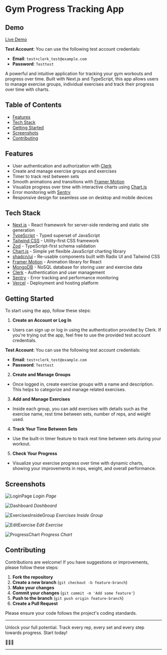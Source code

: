 # Gym Progress Tracking App

## Demo

[Live Demo](https://gym-progress-tracker-v1.vercel.app/)

**Test Account**:
You can use the following test account credentials:

- **Email**: `test+clerk_test@example.com`
- **Password**: `Testtest`

A powerful and intuitive application for tracking your gym workouts and progress over time. Built with Next.js and TypeScript, this app allows users to manage exercise groups, individual exercises and track their progress over time with charts.

## Table of Contents

- [Features](#features)
- [Tech Stack](#tech-stack)
- [Getting Started](#getting-started)
- [Screenshots](#screenshots)
- [Contributing](#contributing)

## Features

- User authentication and authorization with [Clerk](https://clerk.dev/)
- Create and manage exercise groups and exercises
- Timer to track rest between sets
- Smooth animations and transitions with [Framer Motion](https://www.framer.com/motion/)
- Visualize progress over time with interactive charts using [Chart.js](https://www.chartjs.org/)
- Error monitoring with [Sentry](https://sentry.io/)
- Responsive design for seamless use on desktop and mobile devices

## Tech Stack

- [Next.js](https://nextjs.org/) - React framework for server-side rendering and static site generation
- [TypeScript](https://www.typescriptlang.org/) - Typed superset of JavaScript
- [Tailwind CSS](https://tailwindcss.com/) - Utility-first CSS framework
- [Zod](https://github.com/colinhacks/zod) - TypeScript-first schema validation
- [Chart.js](https://www.chartjs.org/) - Simple yet flexible JavaScript charting library
- [shadcn/ui](https://ui.shadcn.com/) - Re-usable components built with Radix UI and Tailwind CSS
- [Framer Motion](https://www.framer.com/motion/) - Animation library for React
- [MongoDB](https://www.mongodb.com/) - NoSQL database for storing user and exercise data
- [Clerk](https://clerk.dev/) - Authentication and user management
- [Sentry](https://sentry.io/) - Error tracking and performance monitoring
- [Vercel](https://vercel.com/) - Deployment and hosting platform

## Getting Started

To start using the app, follow these steps:

1. **Create an Account or Log In**

- Users can sign up or log in using the authentication provided by Clerk. If you're trying out the app, feel free to use the provided test account credentials.

**Test Account**:
You can use the following test account credentials:

- **Email**: `test+clerk_test@example.com`
- **Password**: `Testtest`

2. **Create and Manage Groups**

- Once logged in, create exercise groups with a name and description. This helps to categorize and manage related exercises.

3. **Add and Manage Exercises**

- Inside each group, you can add exercises with details such as the exercise name, rest time between sets, number of reps, and weight used.

4. **Track Your Time Between Sets**

- Use the built-in timer feature to track rest time between sets during your workout.

5. **Check Your Progress**

- Visualize your exercise progress over time with dynamic charts, showing your improvements in reps, weight, and overall performance.

## Screenshots

![LoginPage](https://github.com/user-attachments/assets/4c627b1a-99dc-4bd6-88c9-2fa0a1e8c9d3)
_Login Page_

![Dashboard](https://github.com/user-attachments/assets/7780d11e-c2c4-4d13-8208-76cb1eb7067c)
_Dashboard_

![ExercisesInsideGroup](https://github.com/user-attachments/assets/4991eb95-cea5-4832-9187-563402af3098)
_Exercises Inside Group_

![EditExercise](https://github.com/user-attachments/assets/1d4ad45e-1ee9-452e-ba69-03ed4b154674)
_Edit Exercise_

![ProgressChart](https://github.com/user-attachments/assets/0c45c2fe-9e42-4070-a5fc-469dc11dbbea)
_Progress Chart_

## Contributing

Contributions are welcome! If you have suggestions or improvements, please follow these steps:

1. **Fork the repository**
2. **Create a new branch** (`git checkout -b feature-branch`)
3. **Make your changes**
4. **Commit your changes** (`git commit -m 'Add some feature'`)
5. **Push to the branch** (`git push origin feature-branch`)
6. **Create a Pull Request**

Please ensure your code follows the project's coding standards.

---

Unlock your full potential. Track every rep, every set and every step towards progress. Start today!

💪💪💪

---

